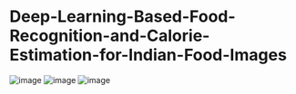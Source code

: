 # Deep-Learning-Based-Food-Recognition-and-Calorie-Estimation-for-Indian-Food-Images

![image](https://github.com/Yogeshpvt/Deep-Learning-Based-Food-Recognition-and-Calorie-Estimation-for-Indian-Food-Images/assets/87895840/a756ae7c-a01c-424a-8ab0-15b90f796304)
![image](https://github.com/Yogeshpvt/Deep-Learning-Based-Food-Recognition-and-Calorie-Estimation-for-Indian-Food-Images/assets/87895840/2f245e3a-274b-4b15-9522-849ef910ccde)
![image](https://github.com/Yogeshpvt/Deep-Learning-Based-Food-Recognition-and-Calorie-Estimation-for-Indian-Food-Images/assets/87895840/5163dac1-90bd-41b8-abe8-ffaaa5182cef)



